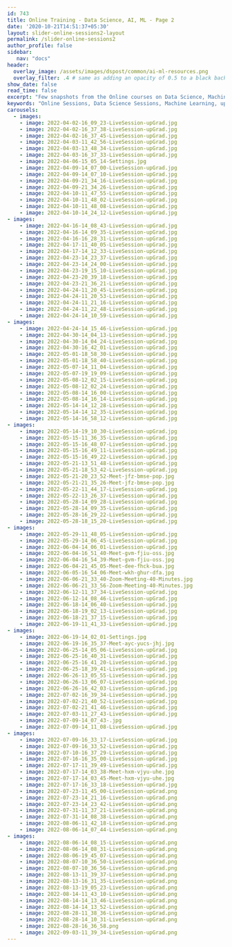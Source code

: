 ```yaml
---
id: 743    
title: Online Training - Data Science, AI, ML - Page 2
date: '2020-10-21T14:51:37+05:30'
layout: slider-online-sessions2-layout
permalink: /slider-online-sessions2
author_profile: false
sidebar:
   nav: "docs"
header:
  overlay_image: /assets/images/dspost/common/ai-ml-resources.png
  overlay_filter: .4 # same as adding an opacity of 0.5 to a black background
show_date: false
read_time: false
excerpt: "Few snapshots from the Online courses on Data Science, Machine Learning, Deep Learning, NLP, Project Management, Agile Management. 2000+ learners, 400+ sessions, 1600+ Hours. Learners across the Glove."
keywords: "Online Sessions, Data Science Sessions, Machine Learning, upGrad Sessions, Data Science Coaching"
carousels:
  - images: 
    - image: 2022-04-02-16_09_23-LiveSession-upGrad.jpg
    - image: 2022-04-02-16_37_38-LiveSession-upGrad.jpg
    - image: 2022-04-02-16_37_45-LiveSession-upGrad.jpg
    - image: 2022-04-03-11_42_56-LiveSession-upGrad.jpg
    - image: 2022-04-03-13_48_34-LiveSession-upGrad.jpg
    - image: 2022-04-03-16_37_33-LiveSession-upGrad.jpg
    - image: 2022-04-06-15_05_14-Settings.jpg
    - image: 2022-04-09-14_07_00-LiveSession-upGrad.jpg
    - image: 2022-04-09-14_07_10-LiveSession-upGrad.jpg
    - image: 2022-04-09-21_34_16-LiveSession-upGrad.jpg
    - image: 2022-04-09-21_34_26-LiveSession-upGrad.jpg
    - image: 2022-04-10-11_47_55-LiveSession-upGrad.jpg
    - image: 2022-04-10-11_48_02-LiveSession-upGrad.jpg
    - image: 2022-04-10-11_48_08-LiveSession-upGrad.jpg
    - image: 2022-04-10-14_24_12-LiveSession-upGrad.jpg
- images: 
    - image: 2022-04-16-14_08_43-LiveSession-upGrad.jpg
    - image: 2022-04-16-14_09_35-LiveSession-upGrad.jpg
    - image: 2022-04-16-16_28_31-LiveSession-upGrad.jpg
    - image: 2022-04-17-11_40_05-LiveSession-upGrad.jpg
    - image: 2022-04-17-14_12_33-LiveSession-upGrad.jpg
    - image: 2022-04-23-14_23_37-LiveSession-upGrad.jpg
    - image: 2022-04-23-14_24_00-LiveSession-upGrad.jpg
    - image: 2022-04-23-19_15_10-LiveSession-upGrad.jpg
    - image: 2022-04-23-20_39_18-LiveSession-upGrad.jpg
    - image: 2022-04-23-21_36_21-LiveSession-upGrad.jpg
    - image: 2022-04-24-11_20_45-LiveSession-upGrad.jpg
    - image: 2022-04-24-11_20_53-LiveSession-upGrad.jpg
    - image: 2022-04-24-11_21_16-LiveSession-upGrad.jpg
    - image: 2022-04-24-11_22_48-LiveSession-upGrad.jpg
    - image: 2022-04-24-14_10_59-LiveSession-upGrad.jpg
- images: 
    - image: 2022-04-24-14_15_46-LiveSession-upGrad.jpg
    - image: 2022-04-30-14_04_13-LiveSession-upGrad.jpg
    - image: 2022-04-30-14_04_24-LiveSession-upGrad.jpg
    - image: 2022-04-30-16_42_01-LiveSession-upGrad.jpg
    - image: 2022-05-01-18_58_30-LiveSession-upGrad.jpg
    - image: 2022-05-01-18_58_40-LiveSession-upGrad.jpg
    - image: 2022-05-07-14_11_04-LiveSession-upGrad.jpg
    - image: 2022-05-07-19_19_09-LiveSession-upGrad.jpg
    - image: 2022-05-08-12_02_15-LiveSession-upGrad.jpg
    - image: 2022-05-08-12_02_24-LiveSession-upGrad.jpg
    - image: 2022-05-08-14_16_00-LiveSession-upGrad.jpg
    - image: 2022-05-08-14_16_14-LiveSession-upGrad.jpg
    - image: 2022-05-14-14_12_28-LiveSession-upGrad.jpg
    - image: 2022-05-14-14_12_35-LiveSession-upGrad.jpg
    - image: 2022-05-14-16_58_12-LiveSession-upGrad.jpg
- images: 
    - image: 2022-05-14-19_10_30-LiveSession-upGrad.jpg
    - image: 2022-05-15-11_36_35-LiveSession-upGrad.jpg
    - image: 2022-05-15-16_48_07-LiveSession-upGrad.jpg
    - image: 2022-05-15-16_49_11-LiveSession-upGrad.jpg
    - image: 2022-05-15-16_49_22-LiveSession-upGrad.jpg
    - image: 2022-05-21-13_51_48-LiveSession-upGrad.jpg
    - image: 2022-05-21-18_53_42-LiveSession-upGrad.jpg
    - image: 2022-05-21-20_23_52-Meet-jfz-bmse-pop.jpg
    - image: 2022-05-21-21_35_26-Meet-jfz-bmse-pop.jpg
    - image: 2022-05-22-11_44_17-LiveSession-upGrad.jpg
    - image: 2022-05-22-13_26_37-LiveSession-upGrad.jpg
    - image: 2022-05-28-14_09_28-LiveSession-upGrad.jpg
    - image: 2022-05-28-14_09_35-LiveSession-upGrad.jpg
    - image: 2022-05-28-16_29_22-LiveSession-upGrad.jpg
    - image: 2022-05-28-18_15_20-LiveSession-upGrad.jpg
- images: 
    - image: 2022-05-29-11_48_05-LiveSession-upGrad.jpg
    - image: 2022-05-29-14_06_45-LiveSession-upGrad.jpg
    - image: 2022-06-04-14_06_01-LiveSession-upGrad.jpg
    - image: 2022-06-04-16_51_40-Meet-gvm-fjiu-oss.jpg
    - image: 2022-06-04-16_54_39-Meet-gvm-fjiu-oss.jpg
    - image: 2022-06-04-21_45_05-Meet-dee-fhck-bua.jpg
    - image: 2022-06-05-16_54_06-Meet-wkh-ghur-dfa.jpg
    - image: 2022-06-06-21_33_40-Zoom-Meeting-40-Minutes.jpg
    - image: 2022-06-06-21_33_56-Zoom-Meeting-40-Minutes.jpg
    - image: 2022-06-12-11_37_34-LiveSession-upGrad.jpg
    - image: 2022-06-12-14_08_46-LiveSession-upGrad.jpg
    - image: 2022-06-18-14_06_40-LiveSession-upGrad.jpg
    - image: 2022-06-18-19_02_13-LiveSession-upGrad.jpg
    - image: 2022-06-18-21_37_15-LiveSession-upGrad.jpg
    - image: 2022-06-19-11_41_33-LiveSession-upGrad.jpg
- images: 
    - image: 2022-06-19-14_02_01-Settings.jpg
    - image: 2022-06-19-16_35_37-Meet-ayc-yucs-jhj.jpg
    - image: 2022-06-25-14_05_06-LiveSession-upGrad.jpg
    - image: 2022-06-25-16_40_31-LiveSession-upGrad.jpg
    - image: 2022-06-25-16_41_20-LiveSession-upGrad.jpg
    - image: 2022-06-25-18_39_41-LiveSession-upGrad.jpg
    - image: 2022-06-26-13_05_55-LiveSession-upGrad.jpg
    - image: 2022-06-26-13_06_07-LiveSession-upGrad.jpg
    - image: 2022-06-26-16_42_03-LiveSession-upGrad.jpg
    - image: 2022-07-02-16_39_34-LiveSession-upGrad.jpg
    - image: 2022-07-02-21_40_52-LiveSession-upGrad.jpg
    - image: 2022-07-02-21_41_46-LiveSession-upGrad.jpg
    - image: 2022-07-03-11_27_43-LiveSession-upGrad.jpg
    - image: 2022-07-09-14_07_43-.jpg
    - image: 2022-07-09-14_11_08-LiveSession-upGrad.jpg
- images: 
    - image: 2022-07-09-16_33_17-LiveSession-upGrad.jpg
    - image: 2022-07-09-16_33_52-LiveSession-upGrad.jpg
    - image: 2022-07-10-16_37_29-LiveSession-upGrad.jpg
    - image: 2022-07-16-16_35_00-LiveSession-upGrad.jpg
    - image: 2022-07-17-11_39_49-LiveSession-upGrad.jpg
    - image: 2022-07-17-14_03_38-Meet-hxm-vjyu-uhe.jpg
    - image: 2022-07-17-14_03_45-Meet-hxm-vjyu-uhe.jpg
    - image: 2022-07-17-16_33_18-LiveSession-upGrad.jpg
    - image: 2022-07-23-11_45_00-LiveSession-upGrad.png
    - image: 2022-07-23-14_21_16-LiveSession-upGrad.png
    - image: 2022-07-23-14_23_42-LiveSession-upGrad.png
    - image: 2022-07-31-11_37_21-LiveSession-upGrad.png
    - image: 2022-07-31-14_08_38-LiveSession-upGrad.png
    - image: 2022-08-06-11_42_18-LiveSession-upGrad.png
    - image: 2022-08-06-14_07_44-LiveSession-upGrad.png
- images: 
    - image: 2022-08-06-14_08_15-LiveSession-upGrad.png
    - image: 2022-08-06-14_08_31-LiveSession-upGrad.png
    - image: 2022-08-06-19_45_07-LiveSession-upGrad.png
    - image: 2022-08-07-10_36_50-LiveSession-upGrad.png
    - image: 2022-08-07-10_36_56-LiveSession-upGrad.png
    - image: 2022-08-13-11_39_37-LiveSession-upGrad.png
    - image: 2022-08-13-16_31_35-LiveSession-upGrad.png
    - image: 2022-08-13-19_05_23-LiveSession-upGrad.png
    - image: 2022-08-14-11_43_10-LiveSession-upGrad.png
    - image: 2022-08-14-14_13_46-LiveSession-upGrad.png
    - image: 2022-08-14-14_13_52-LiveSession-upGrad.png
    - image: 2022-08-28-11_38_36-LiveSession-upGrad.png
    - image: 2022-08-28-14_10_31-LiveSession-upGrad.png
    - image: 2022-08-28-16_36_58.png
    - image: 2022-09-03-11_39_34-LiveSession-upGrad.png
---    
```


